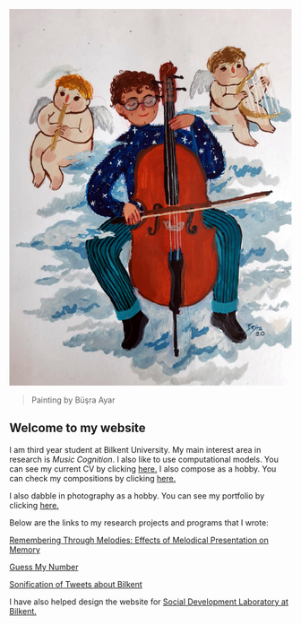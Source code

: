 ![Profile logo](/docs/assets/IMG_9974.jpg)
> Painting by Büşra Ayar

## Welcome to my website 


I am third year student at Bilkent University. My main interest area in research is _Music Cognition_. I also like to use computational models. You can see my current CV by clicking [here.](http://ardaarslanbakan.me/cv/) I also compose as a hobby. You can check my compositions by clicking [here.](https://soundcloud.com/arda-arslanbakan-493046169?utm_source=clipboard&utm_medium=text&utm_campaign=social_sharing)

I also dabble in photography as a hobby. You can see my portfolio by clicking [here.](https://ardaarslanbakan.myportfolio.com)

Below are the links to my research projects and programs that I wrote:

[Remembering Through Melodies: Effects of Melodical Presentation on Memory](https://ardaarslanbakan.github.io/project/)

[Guess My Number](https://ardaarslanbakan.github.io/guess_my_number/)

[Sonification of Tweets about Bilkent](https://ardaarslanbakan.github.io/Sonification/)

I have also helped design the website for [Social Development Laboratory at Bilkent.](http://secilgonultas.bilkent.edu.tr/)







